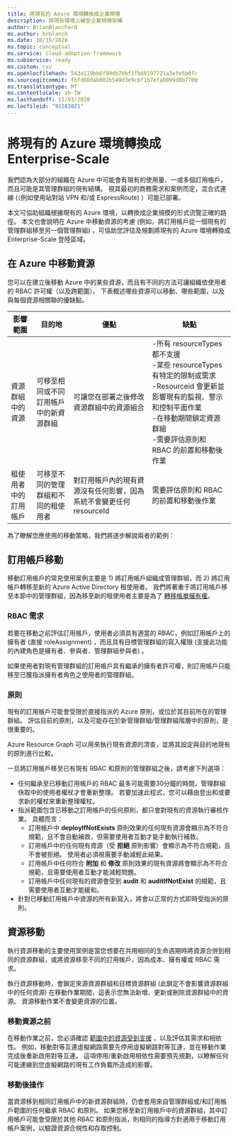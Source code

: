 ```yaml
---
title: 將現有的 Azure 環境轉換成企業規模
description: 將現有環境上線至企業規模架構
author: BrianBlanchard
ms.author: brblanch
ms.date: 10/15/2020
ms.topic: conceptual
ms.service: cloud-adoption-framework
ms.subservice: ready
ms.custom: csu
ms.openlocfilehash: 543a119bb6f89db76bf1fb68197721a3efe5b0fc
ms.sourcegitcommit: fbfd66dab002b549d3e9cbf1b7efa0099d0b7700
ms.translationtype: MT
ms.contentlocale: zh-TW
ms.lasthandoff: 11/03/2020
ms.locfileid: "93283021"
---
```

# <a name="transition-existing-azure-environments-to-enterprise-scale"></a>將現有的 Azure 環境轉換成 Enterprise-Scale

我們認為大部分的組織在 Azure 中可能會有現有的使用量、一或多個訂用帳戶，而且可能是其管理群組的現有結構。 視其最初的商務需求和案例而定，混合式連線 (（例如使用站對站 VPN 和/或 ExpressRoute) ）可能已部署。  

本文可協助組織根據現有的 Azure 環境，以轉換成企業規模的形式流覽正確的路徑。 本文也會說明在 Azure 中移動資源的考慮 (例如，將訂用帳戶從一個現有的管理群組移至另一個管理群組) ，可協助您評估及規劃將現有的 Azure 環境轉換成 Enterprise-Scale 登陸區域。

## <a name="moving-resources-in-azure"></a>在 Azure 中移動資源

您可以在建立後移動 Azure 中的某些資源，而且有不同的方法可讓組織依使用者的 RBAC 許可權（以及跨範圍）。 下表概述哪些資源可以移動、哪些範圍，以及與每個資源相關聯的優缺點。

| 影響範圍 | 目的地 | 優點 | 缺點 |
|--|--|--|--|
| 資源群組中的資源 | 可移至相同或不同訂用帳戶中的新資源群組  | 可讓您在部署之後修改資源群組中的資源組合 | -所有 resourceTypes 都不支援 <br> -某些 resourceTypes 有特定的限制或需求 <br> -Resourceid 會更新並影響現有的監視、警示和控制平面作業 <br> -在移動期間鎖定資源群組 <br> -需要評估原則和 RBAC 的前置和移動後作業 |
| 租使用者中的訂用帳戶  | 可移至不同的管理群組和不同的租使用者 | 對訂用帳戶內的現有資源沒有任何影響，因為系統不會變更任何 resourceId | 需要評估原則和 RBAC 的前置和移動後作業 |

為了瞭解您應使用的移動策略，我們將逐步解說兩者的範例：

## <a name="subscription-move"></a>訂用帳戶移動

移動訂用帳戶的常見使用案例主要是 1) 將訂用帳戶組織成管理群組，而 2) 將訂用帳戶轉移至新的 Azure Active Directory 租使用者。 我們將著重于將訂用帳戶移至本節中的管理群組，因為移至新的租使用者主要是為了 [轉移帳單擁有權](https://docs.microsoft.com/azure/cost-management-billing/manage/billing-subscription-transfer)。

### <a name="rbac-requirements"></a>RBAC 需求

若要在移動之前評估訂用帳戶，使用者必須具有適當的 RBAC，例如訂用帳戶上的擁有者 (直接 roleAssignment) ，而且具有目標管理群組的寫入權限 (支援此功能的內建角色是擁有者、參與者、管理群組參與者) 。

如果使用者對現有管理群組的訂用帳戶具有繼承的擁有者許可權，則訂用帳戶只能移至已獲指派擁有者角色之使用者的管理群組。

### <a name="policy"></a>原則

現有的訂用帳戶可能會受限於直接指派的 Azure 原則，或位於其目前所在的管理群組。 評估目前的原則，以及可能存在於新管理群組/管理群組階層中的原則，是很重要的。

Azure Resource Graph 可以用來執行現有資源的清查，並將其設定與目的地現有的原則進行比較。

一旦將訂用帳戶移至已有現有 RBAC 和原則的管理群組之後，請考慮下列選項：

- 任何繼承至已移動訂用帳戶的 RBAC 最多可能需要30分鐘的時間，管理群組快取中的使用者權杖才會重新整理。 若要加速此程式，您可以藉由登出和或要求新的權杖來重新整理權杖。
- 指派範圍包含已移動之訂用帳戶的任何原則，都只會對現有的資源執行審核作業。 具體而言：
  - 訂用帳戶中 **deployIfNotExists** 原則效果的任何現有資源會顯示為不符合規範，且不會自動補救，但需要使用者互動才能手動執行補救。
  - 訂用帳戶中的任何現有資源（受 **拒絕** 原則影響）會顯示為不符合規範，且不會被拒絕。 使用者必須視需要手動減輕此結果。
  - 訂用帳戶中任何符合 **附加** 和 **修改** 原則效果的現有資源將會顯示為不符合規範，且需要使用者互動才能減輕問題。
  - 訂用帳戶中任何現有的資源會受到 **audit** 和 **auditIfNotExist** 的規範，且需要使用者互動才能緩和。
- 針對已移動訂用帳戶中資源的所有新寫入，將會以正常的方式即時受指派的原則。

## <a name="resource-move"></a>資源移動

執行資源移動的主要使用案例是當您想要在共用相同的生命週期時將資源合併到相同的資源群組，或將資源移至不同的訂用帳戶，因為成本、擁有權或 RBAC 需求。

執行資源移動時，會鎖定來源資源群組和目標資源群組 (此鎖定不會影響資源群組中的任何資源) 在移動作業期間，這表示您無法新增、更新或刪除資源群組中的資源。 資源移動作業不會變更資源的位置。

### <a name="before-you-move-resources"></a>移動資源之前

在移動作業之前，您必須確認 [範圍中的資源受到支援](https://docs.microsoft.com/azure/azure-resource-manager/management/move-support-resources) ，以及評估其需求和相依性。 例如，移動對等互連虛擬網路需要先停用虛擬網路對等互連，並在移動作業完成後重新啟用對等互連。 這項停用/重新啟用相依性需要預先規劃，以瞭解任何可能連線到您虛擬網路的現有工作負載所造成的影響。

### <a name="post-move-operation"></a>移動後操作

當資源移到相同訂用帳戶中的新資源群組時，仍會套用來自管理群組或/和訂用帳戶範圍的任何繼承 RBAC 和原則。 如果您移至新訂用帳戶中的資源群組，其中訂用帳戶可能會受限於其他 RBAC 和原則指派，則相同的指導方針適用于移動訂用帳戶案例，以驗證資源合規性和存取控制。
